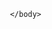 <?xml version="1.0" encoding="UTF-8"?>
<opml version="1.0">
    <head>
        <title>Google 阅读器中 LemonHall 的订阅</title>
    </head>
    <body>

<outline text="K.I.S.S. - 简单哲学" title="K.I.S.S. - 简单哲学"
    type="rss" xmlUrl="http://www.kissuki.com/feed/" htmlUrl="http://iven.github.com/"/>
<outline text="Tencent AlloyTeam" title="Tencent AlloyTeam"            type="rss" xmlUrl="http://www.alloyteam.com/feed/" htmlUrl="http://www.alloyteam.com"/>
<outline text="Tenzu's Blog" title="Tenzu's Blog" type="rss"
    xmlUrl="http://tenzu.wordpress.com/feed/" htmlUrl="http://tenzu.wordpress.com"/>
<outline text="How To Node" title="How To Node" type="rss"
            xmlUrl="http://howtonode.org/feed.xml" htmlUrl="http://howtonode.org"/>
<outline text="Taobao UED Team" title="Taobao UED Team"
    type="rss" xmlUrl="http://ued.taobao.com/blog/feed/" htmlUrl="http://ued.taobao.com/blog"/>
<outline text="TerryLee技术专栏" title="TerryLee技术专栏" type="rss"
    xmlUrl="http://feed.feedsky.com/terrylee0405" htmlUrl="http://www.cnblogs.com/Terrylee/"/>
<outline text="The Changelog" title="The Changelog" type="rss"
    xmlUrl="http://thechangelog.com/feed/" htmlUrl="http://thechangelog.com"/>
<outline text="Monologue" title="Monologue" type="rss"
            xmlUrl="http://www.go-mono.com/monologue/index.rss" htmlUrl="http://www.go-mono.com/monologue/"/>
<outline text="Joel on Software" title="Joel on Software"
    type="rss" xmlUrl="http://www.joelonsoftware.com/rss.xml" htmlUrl="http://www.joelonsoftware.com"/>
<outline text="John Resig" title="John Resig" type="rss"
    xmlUrl="http://feeds.feedburner.com/JohnResig" htmlUrl="http://ejohn.org"/>
<outline text="The Official Microsoft IIS Site"
    title="The Official Microsoft IIS Site" type="rss"
    xmlUrl="http://blogs.iis.net/MainFeed.aspx" htmlUrl="http://blogs.iis.net/"/>
<outline text="Thomas Wood" title="Thomas Wood" type="rss"
    xmlUrl="http://blogs.gnome.org/thos/feed/" htmlUrl="http://blogs.gnome.org/thos"/>
        <outline text="『Leica中文摄影杂志』" title="『Leica中文摄影杂志』" type="rss"
            xmlUrl="http://www.leica.org.cn/feed.php" htmlUrl="http://www.leica.org.cn/index.php"/>
        <outline text="二丫的窝" title="二丫的窝" type="rss"
            xmlUrl="http://joanliu7617.spaces.live.com/feed.rss" htmlUrl="http://joanliu7617.wordpress.com"/>
        <outline text="Wow! Uncle Joey" title="Wow! Uncle Joey"
            type="rss" xmlUrl="http://www.unclejoey.com/feed/" htmlUrl="http://www.unclejoey.com"/>
        <outline text="Yuren's Info Area" title="Yuren's Info Area"
            type="rss"
            xmlUrl="http://yurinfore.blogspot.com/feeds/posts/default" htmlUrl="http://yurinfore.blogspot.com/"/>
        <outline text="Breaking the Mobile Web"
            title="Breaking the Mobile Web" type="rss"
            xmlUrl="http://www.mobilexweb.com/feed" htmlUrl="http://www.mobilexweb.com"/>
       <outline
            text="SQLblog.com - The SQL Server blog spot on the web"
            title="SQLblog.com - The SQL Server blog spot on the web"
            type="rss" xmlUrl="http://sqlblog.com/blogs/MainFeed.aspx" htmlUrl="http://sqlblog.com/blogs/default.aspx"/>
        <outline text="Steve Sanderson's blog"
            title="Steve Sanderson's blog" type="rss"
            xmlUrl="http://blog.codeville.net/feed/" htmlUrl="http://blog.stevensanderson.com"/>
        <outline text="创造社新任社长宋石男" title="创造社新任社长宋石男" type="rss"
            xmlUrl="http://ssnly100.blog.163.com/rss/" htmlUrl="http://ssnly100.blog.163.com"/>
        <outline text="前线任务" title="前线任务" type="rss"
            xmlUrl="http://www.1kkk.com/rss.ashx?cid=8132" htmlUrl="http://www.google.com/reader/view/feed%2Fhttp%3A%2F%2Fwww.1kkk.com%2Frss.ashx%3Fcid%3D8132"/>
        <outline text="回忆未来[张宴]" title="回忆未来[张宴]" type="rss"
            xmlUrl="http://blog.s135.com/feed.php" htmlUrl="http://blog.s135.com/index.php"/>
        <outline text="在路上" title="在路上" type="rss"
            xmlUrl="http://www.careerman.cn/?feed=rss2" htmlUrl="http://www.careerman.cn"/>
        <outline text="最蝦米" title="最蝦米" type="rss"
            xmlUrl="http://www.zuixiami.com/?feed=rss2" htmlUrl="http://www.zuixiami.com"/>
        <outline text="木北北,Web前端工程师" title="木北北,Web前端工程师" type="rss"
            xmlUrl="http://mubeibei.me/?feed=rss2" htmlUrl="http://mubeibei.me"/>
        <outline text="都市客 · 良品杂志" title="都市客 · 良品杂志" type="rss"
            xmlUrl="http://feed.feedsky.com/metroer" htmlUrl="http://www.leica.org.cn/index.php"/>
        <outline text="酷壳 - CoolShell.cn" title="酷壳 - CoolShell.cn"
            type="rss" xmlUrl="http://coolshell.cn/feed" htmlUrl="http://coolshell.cn"/>
        <outline text="Blog of Kristian Trenskow"
            title="Blog of Kristian Trenskow" type="rss"
            xmlUrl="http://trenskow.com/feed/" htmlUrl="http://trenskow.com"/>
  <outline text="Caolan McMahon" title="Caolan McMahon" type="rss"
            xmlUrl="http://feeds.feedburner.com/caolan" htmlUrl="http://www.caolanmcmahon.com"/>
        <outline text="旅游卫视行者的小院儿" title="旅游卫视行者的小院儿" type="rss"
            xmlUrl="http://walkertctc.blog.sohu.com/rss" htmlUrl="http://walkertctc.blog.sohu.com/"/>
        <outline text="柠檬 的广播" title="柠檬 的广播" type="rss"
            xmlUrl="http://www.douban.com/feed/people/40980626/miniblogs" htmlUrl="http://www.douban.com/people/40980626/miniblogs"/>
            <outline text="developerWorks : Open source 专区的文章，教程"
                title="developerWorks : Open source 专区的文章，教程" type="rss"
                xmlUrl="http://www.ibm.com/developerworks/cn/views/rss/customrssatom.jsp?zone_by=Open+source&amp;type_by=Articles&amp;type_by=Tutorials&amp;search_by=&amp;max_entries=20&amp;feed_by=rss" htmlUrl="http://www.ibm.com/developerworks/cn/"/>
        <outline text="Rob Chartier ~ Contemplation..."
            title="Rob Chartier ~ Contemplation..." type="rss"
            xmlUrl="http://weblogs.asp.net/rchartier/rss.aspx" htmlUrl="http://weblogs.asp.net/rchartier/default.aspx"/>
        <outline text="Ross Burton" title="Ross Burton" type="rss"
            xmlUrl="http://www.burtonini.com/blog/index.rss2" htmlUrl="http://www.burtonini.com/blog"/>
            <outline text="developerWorks : Open source 专区的文章，教程"
                title="developerWorks : Open source 专区的文章，教程" type="rss"
                xmlUrl="http://www.ibm.com/developerworks/cn/views/rss/customrssatom.jsp?zone_by=Open+source&amp;type_by=Articles&amp;type_by=Tutorials&amp;search_by=&amp;max_entries=20&amp;feed_by=rss" htmlUrl="http://www.ibm.com/developerworks/cn/"/>
        <outline text="Q.yuhen" title="Q.yuhen" type="rss"
            xmlUrl="http://www.rainsts.net/feed.asp" htmlUrl="http://www.rainsts.net/"/>
        <outline text="Ray Wenderlich" title="Ray Wenderlich" type="rss"
            xmlUrl="http://feeds.feedburner.com/RayWenderlich" htmlUrl="http://www.raywenderlich.com"/>
        <outline text="Resys China" title="Resys China" type="rss"
            xmlUrl="http://www.resyschina.com/feed" htmlUrl="http://www.resyschina.com"/>

     </body>
</opml>
